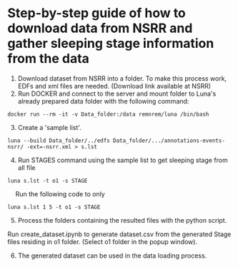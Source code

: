 # Step-by-step guide of how to download data from NSRR and gather sleeping stage information from the data

1. Download dataset from NSRR into a folder. To make this process work, EDFs and xml files are needed. (Download link available at NSRR)
2. Run DOCKER and connect to the server and mount folder to Luna's already prepared data folder with the following command:

```
docker run --rm -it -v Data_folder:/data remnrem/luna /bin/bash

```
3. Create a 'sample list'.
```
luna --build Data_folder/../edfs Data_folder/.../annotations-events-nsrr/ -ext=-nsrr.xml > s.lst
```
4. Run STAGES command using the sample list to get sleeping stage from all file
```
luna s.lst -t o1 -s STAGE
```
&emsp; Run the following code to only 
```
luna s.lst 1 5 -t o1 -s STAGE
```

5. Process the folders containing the resulted files with the python script. 

Run create_dataset.ipynb to generate dataset.csv from the generated Stage files residing in o1 folder. (Select o1 folder in the popup window).

6. The generated dataset can be used in the data loading process.
